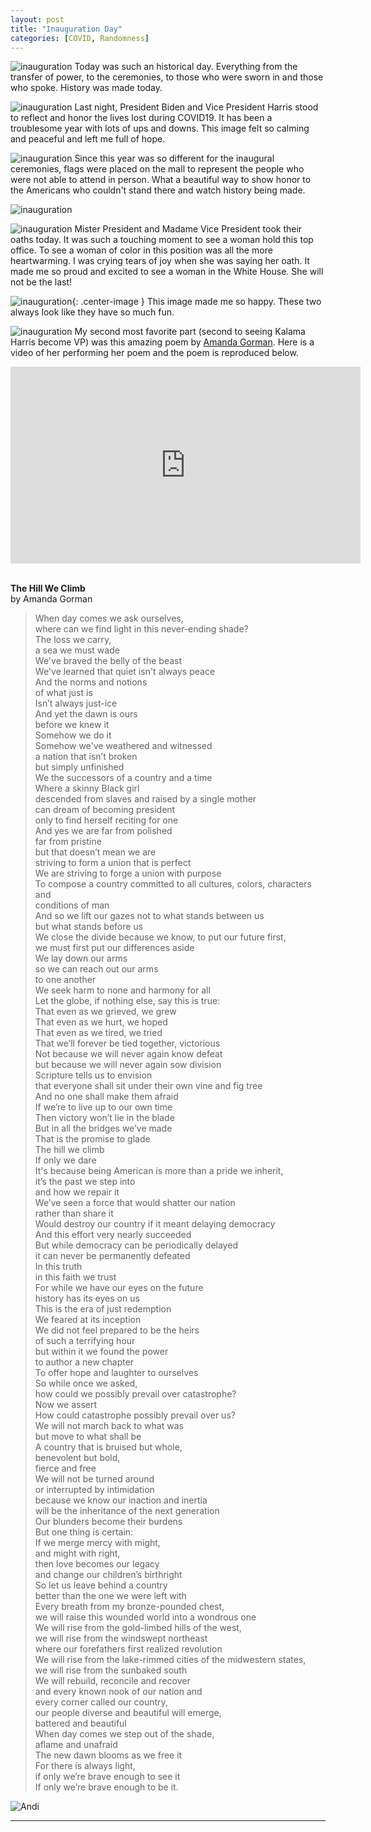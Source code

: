 ```yaml
---
layout: post
title: "Inauguration Day"
categories: [COVID, Randomness]
---
```

![inauguration](/images/inauguration.jpg)
Today was such an historical day. Everything from the transfer of power, to the ceremonies, to those who were sworn in and those who spoke. History was made today.

![inauguration](/images/dark.jpg)
Last night, President Biden and Vice President Harris stood to reflect and honor the lives lost during COVID19. It has been a troublesome year with lots of ups and downs. This image felt so calming and peaceful and left me full of hope.

![inauguration](/images/flags.jpeg)
Since this year was so different for the inaugural ceremonies, flags were placed on the mall to represent the people who were not able to attend in person. What a beautiful way to show honor to the Americans who couldn't stand there and watch history being made.


![inauguration](/images/biden.jpg)

![inauguration](/images/kamala.png)
Mister President and Madame Vice President took their oaths today. It was such a touching moment to see a woman hold this top office. To see a woman of color in this position was all the more heartwarming. I was crying tears of joy when she was saying her oath. It made me so proud and excited to see a woman in the White House. She will not be the last!

![inauguration](/images/bumps.jpeg){: .center-image }
This image made me so happy. These two always look like they have so much fun. 

![inauguration](/images/amandagorman.jpeg)
My second most favorite part (second to seeing Kalama Harris become VP) was this amazing poem by [Amanda Gorman](https://www.instagram.com/amandascgorman/?hl=en). Here is a video of her performing her poem and the poem is reproduced below. 

<center><iframe width="560" height="315" src="https://www.youtube.com/embed/Jp9pyMqnBzk" frameborder="0" allow="accelerometer; autoplay; clipboard-write; encrypted-media; gyroscope; picture-in-picture" allowfullscreen></iframe></center>
<br />

**The Hill We Climb**<br />
by Amanda Gorman

>When day comes we ask ourselves,<br />
where can we find light in this never-ending shade?<br />
The loss we carry,<br />
a sea we must wade<br />
We've braved the belly of the beast<br />
We've learned that quiet isn't always peace<br />
And the norms and notions<br />
of what just is<br />
Isn’t always just-ice<br />
And yet the dawn is ours<br />
before we knew it<br />
Somehow we do it<br />
Somehow we've weathered and witnessed<br />
a nation that isn’t broken<br />
but simply unfinished<br />
We the successors of a country and a time<br />
Where a skinny Black girl<br />
descended from slaves and raised by a single mother<br />
can dream of becoming president<br />
only to find herself reciting for one<br />
And yes we are far from polished<br />
far from pristine<br />
but that doesn’t mean we are<br />
striving to form a union that is perfect<br />
We are striving to forge a union with purpose<br />
To compose a country committed to all cultures, colors, characters and<br />
conditions of man<br />
And so we lift our gazes not to what stands between us<br />
but what stands before us<br />
We close the divide because we know, to put our future first,<br />
we must first put our differences aside<br />
We lay down our arms<br />
so we can reach out our arms<br />
to one another<br />
We seek harm to none and harmony for all<br />
Let the globe, if nothing else, say this is true:<br />
That even as we grieved, we grew<br />
That even as we hurt, we hoped<br />
That even as we tired, we tried<br />
That we’ll forever be tied together, victorious<br />
Not because we will never again know defeat<br />
but because we will never again sow division<br />
Scripture tells us to envision<br />
that everyone shall sit under their own vine and fig tree<br />
And no one shall make them afraid<br />
If we’re to live up to our own time<br />
Then victory won’t lie in the blade<br />
But in all the bridges we’ve made<br />
That is the promise to glade<br />
The hill we climb<br />
If only we dare<br />
It's because being American is more than a pride we inherit,<br />
it’s the past we step into<br />
and how we repair it<br />
We’ve seen a force that would shatter our nation<br />
rather than share it<br />
Would destroy our country if it meant delaying democracy<br />
And this effort very nearly succeeded<br />
But while democracy can be periodically delayed<br />
it can never be permanently defeated<br />
In this truth<br />
in this faith we trust<br />
For while we have our eyes on the future<br />
history has its eyes on us<br />
This is the era of just redemption<br />
We feared at its inception<br />
We did not feel prepared to be the heirs<br />
of such a terrifying hour<br />
but within it we found the power<br />
to author a new chapter<br />
To offer hope and laughter to ourselves<br />
So while once we asked,<br />
how could we possibly prevail over catastrophe?<br />
Now we assert<br />
How could catastrophe possibly prevail over us?<br />
We will not march back to what was<br />
but move to what shall be<br />
A country that is bruised but whole,<br />
benevolent but bold,<br />
fierce and free<br />
We will not be turned around<br />
or interrupted by intimidation<br />
because we know our inaction and inertia<br />
will be the inheritance of the next generation<br />
Our blunders become their burdens<br />
But one thing is certain:<br />
If we merge mercy with might,<br />
and might with right,<br />
then love becomes our legacy<br />
and change our children’s birthright<br />
So let us leave behind a country<br />
better than the one we were left with<br />
Every breath from my bronze-pounded chest,<br />
we will raise this wounded world into a wondrous one<br />
We will rise from the gold-limbed hills of the west,<br />
we will rise from the windswept northeast<br />
where our forefathers first realized revolution<br />
We will rise from the lake-rimmed cities of the midwestern states,<br />
we will rise from the sunbaked south<br />
We will rebuild, reconcile and recover<br />
and every known nook of our nation and<br />
every corner called our country,<br />
our people diverse and beautiful will emerge,<br />
battered and beautiful<br />
When day comes we step out of the shade,<br />
aflame and unafraid<br />
The new dawn blooms as we free it<br />
For there is always light,<br />
if only we’re brave enough to see it<br />
If only we’re brave enough to be it.<br />

![Andi](/images/andi.jpg)

----